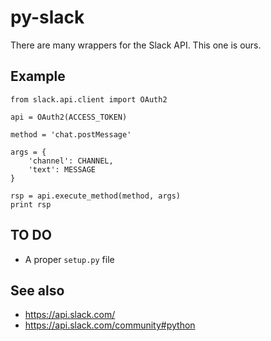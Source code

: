 # py-slack

There are many wrappers for the Slack API. This one is ours.

## Example

	from slack.api.client import OAuth2

	api = OAuth2(ACCESS_TOKEN)

	method = 'chat.postMessage'

	args = {
		'channel': CHANNEL,
		'text': MESSAGE
	}

	rsp = api.execute_method(method, args)
	print rsp

## TO DO

* A proper `setup.py` file

## See also

* https://api.slack.com/
* https://api.slack.com/community#python